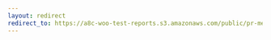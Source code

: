 ```yaml
---
layout: redirect
redirect_to: https://a8c-woo-test-reports.s3.amazonaws.com/public/pr-merge/38414/api/index.html
---
```

